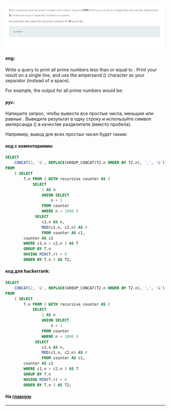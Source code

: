 ### 

<img src="./art/55.png" alt="solution" >

#### eng:
Write a query to print all prime numbers less than or equal to . Print your result on a single line, and use the ampersand () character as your separator (instead of a space).

For example, the output for all prime numbers  would be:


#### рус:
Напишите запрос, чтобы вывести все простые числа, меньшие или равные . Выведите результат в одну строку и используйте символ амперсанда () в качестве разделителя (вместо пробела).

Например, вывод для всех простых чисел будет таким:


#### код с коментариями:
```sql
SELECT 
    CONCAT(2, '&', REPLACE(GROUP_CONCAT(T2.n ORDER BY T2.n), ',', '&')) 
FROM 
    ( SELECT 
        T.n FROM ( WITH recursive counter AS ( 
            SELECT  
                2 AS n 
                UNION SELECT 
                    n + 1 
                FROM counter 
                WHERE n < 1000 ) 
             SELECT 
                c1.n AS n, 
                MOD(c1.n, c2.n) AS r 
                FROM counter AS c1, 
        counter AS c2 
        WHERE c1.n > c2.n ) AS T 
        GROUP BY T.n 
        HAVING MIN(T.r) > 0 
        ORDER BY T.n ) AS T2;

```

#### код для hackerrank:
```sql
SELECT 
    CONCAT(2, '&', REPLACE(GROUP_CONCAT(T2.n ORDER BY T2.n), ',', '&')) 
FROM 
    ( SELECT 
        T.n FROM ( WITH recursive counter AS ( 
            SELECT  
                2 AS n 
                UNION SELECT 
                    n + 1 
                FROM counter 
                WHERE n < 1000 ) 
             SELECT 
                c1.n AS n, 
                MOD(c1.n, c2.n) AS r 
                FROM counter AS c1, 
        counter AS c2 
        WHERE c1.n > c2.n ) AS T 
        GROUP BY T.n 
        HAVING MIN(T.r) > 0 
        ORDER BY T.n ) AS T2;

```


#### На [главную](https://github.com/BEPb/hackerrank_sql#readme)

---
